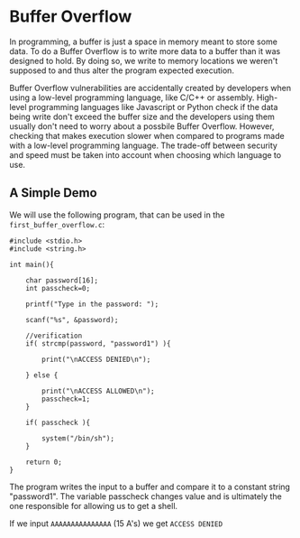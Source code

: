 # Buffer Overflow

In programming, a buffer is just a space in memory meant to store some data.
To do a Buffer Overflow is to write more data to a buffer than it was
designed to hold. By doing so, we write to memory locations we weren't
supposed to and thus alter the program expected execution.

Buffer Overflow vulnerabilities are accidentally created by developers
when using a low-level programming language, like C/C++ or assembly.
High-level programming languages like Javascript or Python check if the
data being write don't exceed the buffer size and the developers using them
usually don't need to worry about a possbile Buffer Overflow. However,
checking that makes execution slower when compared to programs made with a
low-level programming language. The trade-off between security and speed
must be taken into account when choosing which language to use.

## A Simple Demo

We will use the following program, that can be used in the
`first_buffer_overflow.c`:

```
#include <stdio.h>
#include <string.h>

int main(){

	char password[16];
	int passcheck=0;

	printf("Type in the password: ");

	scanf("%s", &password);

	//verification
	if( strcmp(password, "password1") ){
	
		print("\nACCESS DENIED\n");

	} else {

		print("\nACCESS ALLOWED\n");
		passcheck=1;
	}

	if( passcheck ){

		system("/bin/sh");
	}

	return 0;
}
```

The program writes the input to a buffer and compare it to a constant
string "password1". The variable passcheck changes value and is
ultimately the one responsible for allowing us to get a shell.

If we input `AAAAAAAAAAAAAAA` (15 A's) we get `ACCESS DENIED`
